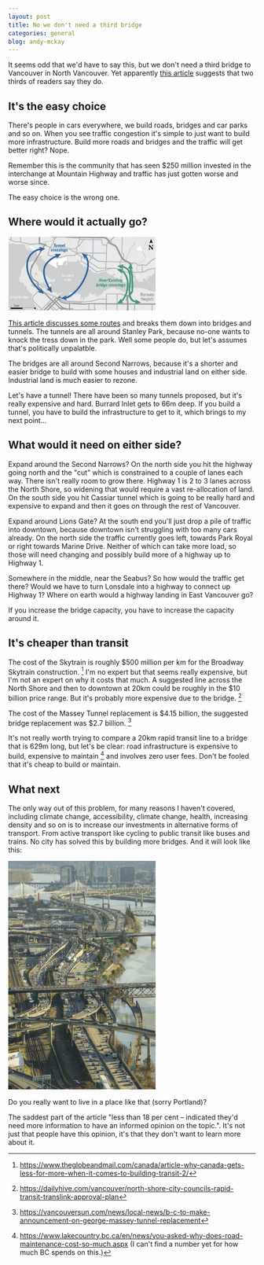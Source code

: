 ```yaml
---
layout: post
title: No we don't need a third bridge
categories: general
blog: andy-mckay
---
```


It seems odd that we'd have to say this, but we don't need a third bridge to Vancouver in North Vancouver. Yet apparently <a href="https://www.nsnews.com/opinion/almost-two-thirds-of-north-shore-readers-say-a-new-bridge-is-needed-6423723">this article</a> suggests that two thirds of readers say they do.

## It's the easy choice

There's people in cars everywhere, we build roads, bridges and car parks and so on. When you see traffic congestion it's simple to just want to build more infrastructure. Build more roads and bridges and the traffic will get better right? Nope.

Remember this is the community that has seen $250 million invested in the interchange at Mountain Highway and traffic has just gotten worse and worse since.

The easy choice is the wrong one.

## Where would it actually go?

<img src="/files/options.png" width="300px">

<a href="https://vancouversun.com/news/local-news/a-look-at-six-possible-routes-for-rapid-transit-across-burrard-inlet">This article discusses some routes</a> and breaks them down into bridges and tunnels. The tunnels are all around Stanley Park, because no-one wants to knock the tress down in the park. Well some people do, but let's assumes that's politically unpalatble.

The bridges are all around Second Narrows, because it's a shorter and easier bridge to build with some houses and industrial land on either side. Industrial land is much easier to rezone.

Let's have a tunnel! There have been so many tunnels proposed, but it's really expensive and hard. Burrard Inlet gets to 66m deep. If you build a tunnel, you have to build the infrastructure to get to it, which brings to my next point...

## What would it need on either side?

Expand around the Second Narrows? On the north side you hit the highway going north and the "cut" which is constrained to a couple of lanes each way. There isn't really room to grow there. Highway 1 is 2 to 3 lanes across the North Shore, so widening that would require a vast re-allocation of land. On the south side you hit Cassiar tunnel which is going to be really hard and expensive to expand and then it goes on through the rest of Vancouver.

Expand around Lions Gate? At the south end you'll just drop a pile of traffic into downtown, because downtown isn't struggling with too many cars already. On the north side the traffic currently goes left, towards Park Royal or right towards Marine Drive. Neither of which can take more load, so those will need changing and possibly build more of a highway up to Highway 1.

Somewhere in the middle, near the Seabus? So how would the traffic get there? Would we have to turn Lonsdale into a highway to connect up Highway 1? Where on earth would a highway landing in East Vancouver go?

If you increase the bridge capacity, you have to increase the capacity around it.

## It's cheaper than transit

The cost of the Skytrain is roughly $500 million per km for the Broadway Skytrain construction. [^1] I'm no expert but that seems really expensive, but I'm not an expert on why it costs that much.  A suggested line across the North Shore and then to downtown at 20km could be roughly in the $10 billion price range. But it's probably more expensive due to the bridge. [^2]

The cost of the Massey Tunnel replacement is $4.15 billion, the suggested bridge replacement was $2.7 billion. [^3]

It's not really worth trying to compare a 20km rapid transit line to a bridge that is 629m long, but let's be clear: road infrastructure is expensive to build, expensive to maintain [^4] and involves zero user fees. Don't be fooled that it's cheap to build or maintain.

## What next

The only way out of this problem, for many reasons I haven't covered, including climate change, accessibility, climate change, health, increasing density and so on is to increase our investments in alternative forms of transport. From active transport like cycling to public transit like buses and trains. No city has solved this by building more bridges. And it will look like this:

<img src="/files/portland.png" width="300px">

Do you really want to live in a place like that (sorry Portland)?

The saddest part of the article "less than 18 per cent – indicated they'd need more information to have an informed opinion on the topic.". It's not just that people have this opinion, it's that they don't want to learn more about it.

[^1]: https://www.theglobeandmail.com/canada/article-why-canada-gets-less-for-more-when-it-comes-to-building-transit-2/

[^2]: https://dailyhive.com/vancouver/north-shore-city-councils-rapid-transit-translink-approval-plan

[^3]: https://vancouversun.com/news/local-news/b-c-to-make-announcement-on-george-massey-tunnel-replacement

[^4]: https://www.lakecountry.bc.ca/en/news/you-asked-why-does-road-maintenance-cost-so-much.aspx (I can't find a number yet for how much BC spends on this.)